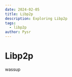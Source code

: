 ```yaml
---
date: 2024-02-05
title: Libp2p
description: Exploring Libp2p
tags:
  - libp2p
author: Pysr
---
```

# Libp2p

wassup
